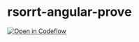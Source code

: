 # rsorrt-angular-prove


<a href="https:///pr.new/github.com/rsorrt/rsorrt-angular-prove">
  <img
    alt="Open in Codeflow"
    src="https://developer.stackblitz.com/img/open_in_codeflow_small.svg"
  />
</a>
